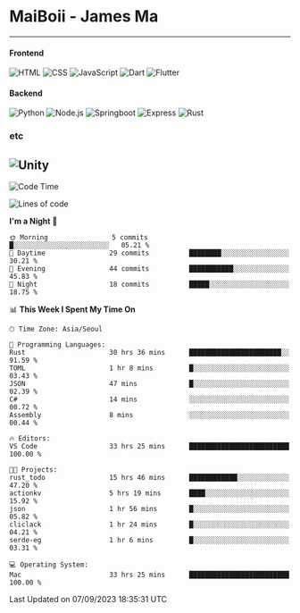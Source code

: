 # MaiBoii - James Ma
---
#### Frontend
![HTML](https://img.shields.io/badge/-HTML-E34F26?style=flat-square&logo=html5&logoColor=white)
![CSS](https://img.shields.io/badge/-CSS-1572B6?style=flat-square&logo=css3)
![JavaScript](https://img.shields.io/badge/-JavaScript-F7DF1E?style=flat-square&logo=javascript&logoColor=black)
![Dart](https://img.shields.io/badge/-Dart-0175C2?style=flat-square&logo=dart)
![Flutter](https://img.shields.io/badge/-Flutter-02569B?style=flat-square&logo=flutter)

#### Backend
![Python](https://img.shields.io/badge/-Python-3776AB?style=flat-square&logo=python&logoColor=white)
![Node.js](https://img.shields.io/badge/-Node.js-339933?style=flat-square&logo=node.js&logoColor=white)
![Springboot](https://img.shields.io/badge/-SpringBoot-6DB33F?style=flat-square&logo=springboot&logoColor=white)
![Express](https://img.shields.io/badge/-Express-339933?style=flat-square&logo=express&logoColor=white)
![Rust](https://img.shields.io/badge/-Rust-000000?style=flat-square&logo=rust&logoColor=white)


### etc
![Unity](https://img.shields.io/badge/-Unity-FFFFFF?style=flat-square&logo=unity&logoColor=black)
---
<!--START_SECTION:waka-->
![Code Time](http://img.shields.io/badge/Code%20Time-615%20hrs%202%20mins-blue)

![Lines of code](https://img.shields.io/badge/From%20Hello%20World%20I%27ve%20Written-44.4%20thousand%20lines%20of%20code-blue)

**I'm a Night 🦉** 

```text
🌞 Morning                5 commits           █░░░░░░░░░░░░░░░░░░░░░░░░   05.21 % 
🌆 Daytime                29 commits          ████████░░░░░░░░░░░░░░░░░   30.21 % 
🌃 Evening                44 commits          ███████████░░░░░░░░░░░░░░   45.83 % 
🌙 Night                  18 commits          █████░░░░░░░░░░░░░░░░░░░░   18.75 % 
```


📊 **This Week I Spent My Time On** 

```text
🕑︎ Time Zone: Asia/Seoul

💬 Programming Languages: 
Rust                     30 hrs 36 mins      ███████████████████████░░   91.59 % 
TOML                     1 hr 8 mins         █░░░░░░░░░░░░░░░░░░░░░░░░   03.43 % 
JSON                     47 mins             █░░░░░░░░░░░░░░░░░░░░░░░░   02.39 % 
C#                       14 mins             ░░░░░░░░░░░░░░░░░░░░░░░░░   00.72 % 
Assembly                 8 mins              ░░░░░░░░░░░░░░░░░░░░░░░░░   00.44 % 

🔥 Editors: 
VS Code                  33 hrs 25 mins      █████████████████████████   100.00 % 

🐱‍💻 Projects: 
rust_todo                15 hrs 46 mins      ████████████░░░░░░░░░░░░░   47.20 % 
actionkv                 5 hrs 19 mins       ████░░░░░░░░░░░░░░░░░░░░░   15.92 % 
json                     1 hr 56 mins        █░░░░░░░░░░░░░░░░░░░░░░░░   05.82 % 
cliclack                 1 hr 24 mins        █░░░░░░░░░░░░░░░░░░░░░░░░   04.21 % 
serde-eg                 1 hr 6 mins         █░░░░░░░░░░░░░░░░░░░░░░░░   03.31 % 

💻 Operating System: 
Mac                      33 hrs 25 mins      █████████████████████████   100.00 % 
```


 Last Updated on 07/09/2023 18:35:31 UTC
<!--END_SECTION:waka-->

